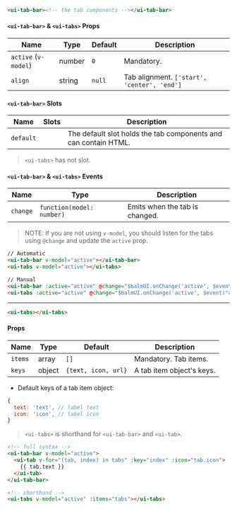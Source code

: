 ```html
<ui-tab-bar><!-- the tab components --></ui-tab-bar>
```

#### `<ui-tab-bar>` & `<ui-tabs>` Props

| Name                 | Type   | Default | Description                                 |
| -------------------- | ------ | ------- | ------------------------------------------- |
| `active` (`v-model`) | number | `0`     | Mandatory.                                  |
| `align`              | string | `null`  | Tab alignment. `['start', 'center', 'end']` |

#### `<ui-tab-bar>` Slots

| Name      | Slots | Description                                                     |
| --------- | ----- | --------------------------------------------------------------- |
| `default` |       | The default slot holds the tab components and can contain HTML. |

> `<ui-tabs>` has not slot.

#### `<ui-tab-bar>` & `<ui-tabs>` Events

| Name     | Type                      | Description                    |
| -------- | ------------------------- | ------------------------------ |
| `change` | `function(model: number)` | Emits when the tab is changed. |

> NOTE: If you are not using `v-model`, you should listen for the tabs using `@change` and update the `active` prop.

```html
// Automatic
<ui-tab-bar v-model="active"></ui-tab-bar>
<ui-tabs v-model="active"></ui-tabs>

// Manual
<ui-tab-bar :active="active" @change="$balmUI.onChange('active', $event)"></ui-tab-bar>
<ui-tabs :active="active" @change="$balmUI.onChange('active', $event)"></ui-tabs>
```

---

```html
<ui-tabs></ui-tabs>
```

#### Props

| Name    | Type   | Default             | Description               |
| ------- | ------ | ------------------- | ------------------------- |
| `items` | array  | `[]`                | Mandatory. Tab items.     |
| `keys`  | object | `{text, icon, url}` | A tab item object's keys. |

- Default keys of a tab item object:

```js
{
  text: 'text', // label text
  icon: 'icon', // label icon
}
```

> `<ui-tabs>` is shorthand for `<ui-tab-bar>` and `<ui-tab>`.

```html
<!-- full syntax -->
<ui-tab-bar v-model="active">
  <ui-tab v-for="(tab, index) in tabs" :key="index" :icon="tab.icon">
    {{ tab.text }}
  </ui-tab>
</ui-tab-bar>

<!-- shorthand -->
<ui-tabs v-model="active" :items="tabs"></ui-tabs>
```
